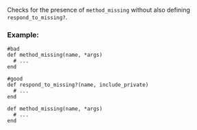 Checks for the presence of `method_missing` without also
defining `respond_to_missing?`.

### Example:
    #bad
    def method_missing(name, *args)
      # ...
    end

    #good
    def respond_to_missing?(name, include_private)
      # ...
    end

    def method_missing(name, *args)
      # ...
    end
